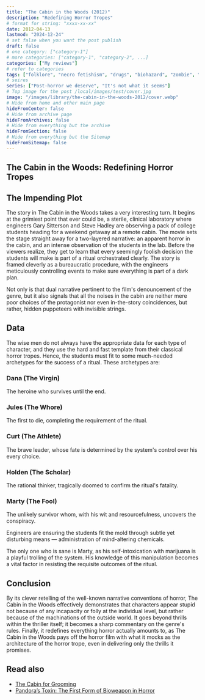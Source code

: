 ```yaml
---
title: "The Cabin in the Woods (2012)"
description: "Redefining Horror Tropes"
# format for string: "xxxx-xx-xx"
date: 2012-04-13
lastmod: "2024-12-24"
# set false when you want the post publish
draft: false
# one category: ["category-1"]
# more categories: ["category-1", "category-2", ...]
categories: ["My reviews"]
# refer to categories
tags: ["folklore", "necro fetishism", "drugs", "biohazard", "zombie", "drew goddard", "mutant enemy productions"]
# seires
series: ["Post-horror we deserve", "It's not what it seems"]
# Top image for the post /local/images/test/cover.jpg
image: "/images/library/the-cabin-in-the-woods-2012/cover.webp"
# Hide from home and other main page
hideFromCenter: false
# Hide from archive page
hideFromArchives: false
# Hide from everything but the archive
hideFromSection: false
# Hide from everything but the Sitemap
hideFromSitemap: false
---
```

## The Cabin in the Woods: Redefining Horror Tropes

## The Impending Plot

The story in The Cabin in the Woods takes a very interesting turn. It begins at the grimiest point that ever could be, a sterile, clinical laboratory where engineers Gary Sitterson and Steve Hadley are observing a pack of college students heading for a weekend getaway at a remote cabin. The movie sets the stage straight away for a two-layered narrative: an apparent horror in the cabin, and an intense observation of the students in the lab. Before the viewers realize, they get to learn that every seemingly foolish decision the students will make is part of a ritual orchestrated clearly. The story is framed cleverly as a bureaucratic procedure, with the engineers meticulously controlling events to make sure everything is part of a dark plan.

Not only is that dual narrative pertinent to the film's denouncement of the genre, but it also signals that all the noises in the cabin are neither mere poor choices of the protagonist nor even in-the-story coincidences, but rather, hidden puppeteers with invisible strings.

## Data

The wise men do not always have the appropriate data for each type of character, and they use the hard and fast template from their classical horror tropes. Hence, the students must fit to some much-needed archetypes for the success of a ritual. These archetypes are:

### Dana (The Virgin)

The heroine who survives until the end.

### Jules (The Whore)

The first to die, completing the requirement of the ritual.

### Curt (The Athlete)

The brave leader, whose fate is determined by the system's control over his every choice.

### Holden (The Scholar)

The rational thinker, tragically doomed to confirm the ritual's fatality.

### Marty (The Fool)

The unlikely survivor whom, with his wit and resourcefulness, uncovers the conspiracy.

Engineers are ensuring the students fit the mold through subtle yet disturbing means — administration of mind-altering chemicals.

The only one who is sane is Marty, as his self-intoxication with marijuana is a playful trolling of the system. His knowledge of this manipulation becomes a vital factor in resisting the requisite outcomes of the ritual.

## Conclusion

By its clever retelling of the well-known narrative conventions of horror, The Cabin in the Woods effectively demonstrates that characters appear stupid not because of any incapacity or folly at the individual level, but rather because of the machinations of the outside world. It goes beyond thrills within the thriller itself; it becomes a sharp commentary on the genre's rules. Finally, it redefines everything horror actually amounts to, as The Cabin in the Woods pays off the horror film with what it mocks as the architecture of the horror trope, even in delivering only the thrills it promises.

## Read also

<ul>
	<li><a href="/articles/the-cabin-for-grooming/" target="_blank">
		The Cabin for Grooming
	</a></li>
	<li><a href="/articles/pandoras-toxin/" target="_blank">
		Pandora’s Toxin: The First Form of Bioweapon in Horror
	</a></li>
</ul>